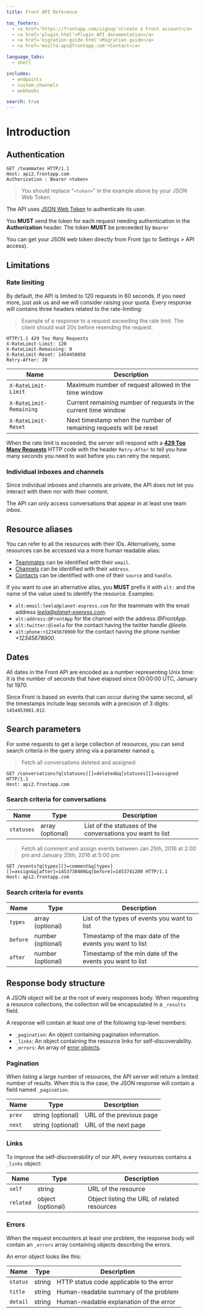 ```yaml
---
title: Front API Reference

toc_footers:
  - <a href='https://frontapp.com/signup'>Create a Front account</a>
  - <a href='plugin.html'>Plugin API documentation</a>
  - <a href='migration-guide.html'>Migration guide</a>
  - <a href='mailto:api@frontapp.com'>Contact</a>

language_tabs:
  - shell

includes:
  - endpoints
  - custom_channels
  - webhooks

search: true
---
```


# Introduction

## Authentication

```http
GET /teammates HTTP/1.1
Host: api2.frontapp.com
Authorization : Bearer <token>
```

> You should replace "`<token>`" in the example above by your JSON Web Token.

The API uses [JSON Web Token](https://tools.ietf.org/html/rfc7519) to authenticate its user.

You **MUST** send the token for each request needing authentication in the **Authorization** header. The token **MUST** be preceeded by `Bearer `

You can get your JSON web token directly from Front (go to Settings > API access).

## Limitations

### Rate limiting

By default, the API is limited to 120 requests in 60 seconds. If you need more, just ask us and we will consider raising your quota.
Every response will contains three headers related to the rate-limiting:

> Example of a response to a request exceeding the rate limit. The client should wait 20s before resending the request.

```http
HTTP/1.1 429 Too Many Requests
X-RateLimit-Limit: 120
X-RateLimit-Remaining: 0
X-RateLimit-Reset: 1454450858
Retry-After: 20
```

| Name                      | Description                                                           |
|---------------------------|-----------------------------------------------------------------------|
| `X-RateLimit-Limit`       | Maximum number of request allowed in the time window                  |
| `X-RateLimit-Remaining`   | Current remaining number of requests in the current time window       |
| `X-RateLimit-Reset`       | Next timestamp when the number of remaining requests will be reset    |


When the rate limit is exceeded, the server will respond with a [**429 Too Many Requests**](https://tools.ietf.org/html/rfc6585#section-4) HTTP code with the header `Retry-After` to tell you how many seconds you need to wait before you can retry the request.

### Individual inboxes and channels

Since individual inboxes and channels are private, the API does not let you interact with them nor with their content.

<aside class="notice">The API can only access conversations that appear in at least one team inbox.</aside>

## Resource aliases

You can refer to all the resources with their IDs. Alternatively, some resources can be accessed via a more human readable alias:

* [Teammates](#teammates) can be identified with their `email`.
* [Channels](#channels) can be identified with their `address`.
* [Contacts](#contacts) can be identified with one of their `source` and `handle`.

If you want to use an alternative alias, you **MUST** prefix it with `alt:` and the name of the value used to identify the resource.
Examples:

* `alt:email:leela@planet-express.com` for the teammate with the email address *leela@planet-express.com*.
* `alt:address:@FrontApp` for the channel with the address *@FrontApp*.
* `alt:twitter:@leela` for the contact having the twitter handle *@leela*.
* `alt:phone:+12345678900` for the contact having the phone number *+12345678900*.

## Dates

All dates in the Front API are encoded as a number representing Unix time: It is the number of seconds that have elapsed since 00:00:00 UTC, January 1st 1970.

Since Front is based on events that can occur during the same second, all the timestamps include leap seconds with a precision of 3 digits: `1454453901.012`.

## Search parameters

For some requests to get a large collection of resources, you can send search criteria in the query string via a parameter named `q`.

> Fetch all conversations deleted and assigned:

```http
GET /conversations?q[statuses][]=deleted&q[statuses][]=assigned HTTP/1.1
Host: api2.frontapp.com
```

### Search criteria for conversations

| Name       | Type             | Description                                                 |
|------------|------------------|-------------------------------------------------------------|
| `statuses` | array (optional) | List of the statuses of the conversations you want to list  |

> Fetch all comment and assign events between Jan 25th, 2016 at 2:00 pm and January 25th, 2016 at 5:00 pm:

```http
GET /events?q[types][]=comment&q[types][]=assign&q[after]=1453730400&q[before]=1453741200 HTTP/1.1
Host: api2.frontapp.com
```

### Search criteria for events

| Name     | Type              | Description                                              |
|----------|-------------------|----------------------------------------------------------|
| `types`  | array (optional)  | List of the types of events you want to list             |
| `before` | number (optional) | Timestamp of the max date of the events you want to list |
| `after`  | number (optional) | Timestamp of the min date of the events you want to list |

## Response body structure

A JSON object will be at the root of every responses body. When requesting a resource collections, the collection will be encapsulated in a `_results` field.

A response will contain at least one of the following top-level members:

* `_pagination`: An object containing pagination information.
* `_links`: An object containing the resource links for self-discoverability.
* `_errors`: An array of [error objects](#errors).

### Pagination

When listing a large number of resources, the API server will return a limited number of results.
When this is the case, the JSON response will contain a field named `_pagination`.

| Name      | Type              | Description               |
|-----------|-------------------|---------------------------|
| `prev`    | string (optional) | URL of the previous page  |
| `next`    | string (optional) | URL of the next page      |


### Links

To improve the self-discoverability of our API, every resources contains a `_links` object:

| Name      | Type              | Description                                   |
|-----------|-------------------|-----------------------------------------------|
| `self`    | string            | URL of the resource                           |
| `related` | object (optional) | Object listing the URL of related resources   |

### Errors

When the request encounters at least one problem, the response body will contain an `_errors` array containing objects describing the errors.

An error object looks like this:

| Name      | Type      | Description                               |
|-----------|-----------|-------------------------------------------|
| `status`  | string    | HTTP status code applicable to the error  |
| `title`   | string    | Human-readable summary of the problem     |
| `detail`  | string    | Human-readable explanation of the error   |
